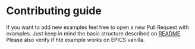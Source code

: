 # Contributing guide

If you want to add new examples feel free to open a new Pull Request with 
examples. Just keep in mind the basic structure described on 
[README](README.md). Please also verify if hte example works on
EPICS vanilla.

